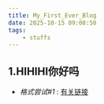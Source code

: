 ```yaml
---
title: My_First_Ever_Blog
date: 2025-10-15 09:08:50
tags:
    - stuffs
---
```


## 1.HIHIHI你好吗
- *格式尝试#1* : [有关链接](https://www.bilibili.com/)
